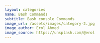 ```yaml
---
layout: categories
name: Bash Commands
subtitle: Bash console Commands
image_url: /assets/images/category-2.jpg
image_author: Erol Ahmed
image_source: https://unsplash.com/@erol
---
```

